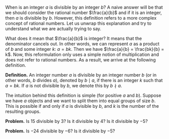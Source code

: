 When is an integer $a$ is divisible by an integer $b$? A naive answer will be that we should consider the rational number $\frac{a}{b}$ and if it is an integer, then $a$ is divisible by $b$. However, this definition refers to a more complex concept of rational numbers. Let us unwrap this explanation and try to understand what we are actually trying to say. 

What does it mean that $\frac{a}{b}$ is integer? It means that the denominator cancels out. In other words, we can represent $a$ as a product of $b$ and some integer $k$: $a = bk$. Then we have $\frac{a}{b} = \frac{bk}{b} = k$. Now, this reformulation only uses a simple notion of multiplication and does not refer to rational numbers. As a result, we arrive at the following definition.

__Definition.__ An integer number $a$ is divisible by an integer number $b$ (or in other words, $b$ divides $a$), denoted by $b \mid a$, if there is an integer $k$ such that $a = bk$. If $a$ is not divisible by $b$, we denote this by $b \nmid a$.

The intuition behind this definition is simple (for positive $a$ and $b$). Suppose we have $a$ objects and we want to split them into equal groups of size $b$. This is possible if and only if $a$ is divisible by $b$, and $k$ is the number of the resulting groups. 

__Problem.__ Is $15$ divisible by $3$? Is it divisible by $4$? Is it divisible by $-5$?

__Problem.__ Is $-24$ divisible by $-6$? Is it divisible by $-5$?
